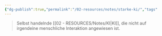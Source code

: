 ```yaml
---
{"dg-publish":true,"permalink":"/02-resources/notes/starke-ki/","tags":["AI","GFN/prüfungsrelevant/AP1/vorbereitung"],"updated":"2025-03-13T14:55:33.000+01:00"}
---
```


>Selbst handelnde [[02 - RESOURCES/Notes/KI\|KI]], die nicht auf
irgendeine menschliche Interaktion angewiesen ist.